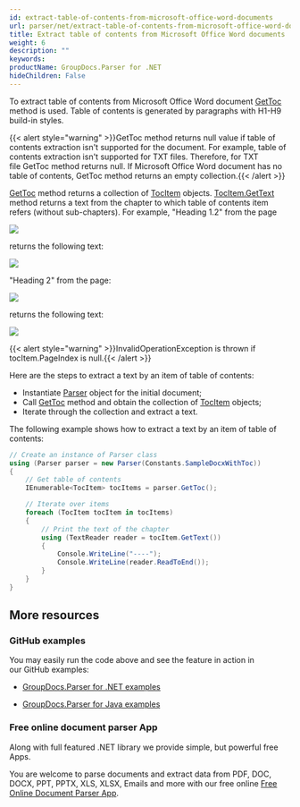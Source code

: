 ```yaml
---
id: extract-table-of-contents-from-microsoft-office-word-documents
url: parser/net/extract-table-of-contents-from-microsoft-office-word-documents
title: Extract table of contents from Microsoft Office Word documents
weight: 6
description: ""
keywords: 
productName: GroupDocs.Parser for .NET
hideChildren: False
---
```

To extract table of contents from Microsoft Office Word document [GetToc](https://apireference.groupdocs.com/net/parser/groupdocs.parser/parser/methods/gettoc) method is used. Table of contents is generated by paragraphs with H1-H9 build-in styles.

{{< alert style="warning" >}}GetToc method returns null value if table of contents extraction isn't supported for the document. For example, table of contents extraction isn't supported for TXT files. Therefore, for TXT file GetToc method returns null. If Microsoft Office Word document has no table of contents, GetToc method returns an empty collection.{{< /alert >}}

[GetToc](https://apireference.groupdocs.com/net/parser/groupdocs.parser/parser/methods/gettoc) method returns a collection of [TocItem](https://apireference.groupdocs.com/net/parser/groupdocs.parser.data/tocitem) objects. [TocItem.GetText](https://apireference.groupdocs.com/net/parser/groupdocs.parser.data/tocitem/methods/gettext) method returns a text from the chapter to which table of contents item refers (without sub-chapters). For example, "Heading 1.2" from the page

![](https://wiki.lisbon.dynabic.com/download/attachments/30478637/Page1.png?version=1&modificationDate=1580313818000&api=v2)

returns the following text:

![](https://wiki.lisbon.dynabic.com/download/attachments/30478637/Heading12.png?version=1&modificationDate=1580313827000&api=v2)

"Heading 2" from the page:

![](https://wiki.lisbon.dynabic.com/download/attachments/30478637/Page2.png?version=1&modificationDate=1580313823000&api=v2)

returns the following text:

![](https://wiki.lisbon.dynabic.com/download/attachments/30478637/Heading2.png?version=1&modificationDate=1580313830000&api=v2)

{{< alert style="warning" >}}InvalidOperationException is thrown if tocItem.PageIndex is null.{{< /alert >}}

Here are the steps to extract a text by an item of table of contents:

*   Instantiate [Parser](https://apireference.groupdocs.com/net/parser/groupdocs.parser/parser) object for the initial document;
*   Call [GetToc](https://apireference.groupdocs.com/net/parser/groupdocs.parser/parser/methods/gettoc) method and obtain the collection of [TocItem](https://apireference.groupdocs.com/net/parser/groupdocs.parser.data/tocitem) objects;
*   Iterate through the collection and extract a text.

The following example shows how to extract a text by an item of table of contents:

```csharp
// Create an instance of Parser class
using (Parser parser = new Parser(Constants.SampleDocxWithToc))
{
    // Get table of contents
    IEnumerable<TocItem> tocItems = parser.GetToc();

    // Iterate over items
    foreach (TocItem tocItem in tocItems)
    {
        // Print the text of the chapter
        using (TextReader reader = tocItem.GetText())
        {
            Console.WriteLine("----");
            Console.WriteLine(reader.ReadToEnd());
        }
    }
}
```

## More resources

### GitHub examples

You may easily run the code above and see the feature in action in our GitHub examples:

*   [GroupDocs.Parser for .NET examples](https://github.com/groupdocs-parser/GroupDocs.Parser-for-.NET)
    
*   [GroupDocs.Parser for Java examples](https://github.com/groupdocs-parser/GroupDocs.Parser-for-Java)
    

### Free online document parser App

Along with full featured .NET library we provide simple, but powerful free Apps.

You are welcome to parse documents and extract data from PDF, DOC, DOCX, PPT, PPTX, XLS, XLSX, Emails and more with our free online [Free Online Document Parser App](https://products.groupdocs.app/parser).
